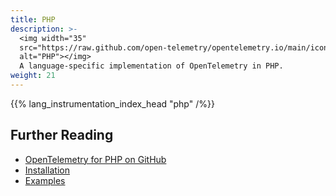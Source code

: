 ```yaml
---
title: PHP
description: >-
  <img width="35"
  src="https://raw.github.com/open-telemetry/opentelemetry.io/main/iconography/32x32/PHP.svg"
  alt="PHP"></img>
  A language-specific implementation of OpenTelemetry in PHP.
weight: 21
---
```


<!--
You can see & update the `lang_instrumentation_index_head` shortcode in
/layouts/shortcodes/lang_instrumentation_index_head.md

The data (name, status) is located at
/data/instrumentation.yaml
-->
{{% lang_instrumentation_index_head "php" /%}}

## Further Reading

- [OpenTelemetry for PHP on GitHub](https://github.com/open-telemetry/opentelemetry-php)
- [Installation](https://github.com/open-telemetry/opentelemetry-php#installation)
- [Examples](https://github.com/open-telemetry/opentelemetry-php/examples)
